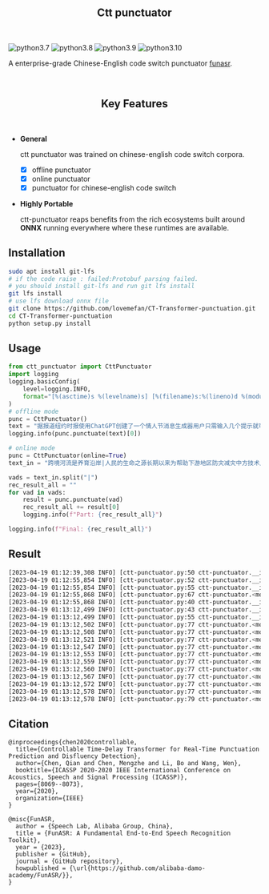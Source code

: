 

<br/>
<h2 align="center">Ctt punctuator</h2>
<br/>


![python3.7](https://img.shields.io/badge/python-3.7-green.svg)
![python3.8](https://img.shields.io/badge/python-3.8-green.svg)
![python3.9](https://img.shields.io/badge/python-3.9-green.svg)
![python3.10](https://img.shields.io/badge/python-3.10-green.svg)



  A enterprise-grade Chinese-English code switch punctuator [funasr](https://github.com/alibaba-damo-academy/FunASR/).



<br/>
<h2 align="center">Key Features</h2>
<br/>

- **General**
  
  ctt punctuator was trained on chinese-english code switch corpora.
  - [x] offline punctuator
  - [x] online punctuator
  - [x] punctuator for chinese-english code switch

- **Highly Portable**

  ctt-punctuator reaps benefits from the rich ecosystems built around **ONNX** running everywhere where these runtimes are available.



## Installation

```bash
sudo apt install git-lfs
# if the code raise : failed:Protobuf parsing failed.
# you should install git-lfs and run git lfs install
git lfs install
# use lfs download onnx file
git clone https://github.com/lovemefan/CT-Transformer-punctuation.git
cd CT-Transformer-punctuation
python setup.py install
```

## Usage

```python
from ctt_punctuator import CttPunctuator
import logging
logging.basicConfig(
    level=logging.INFO,
    format="[%(asctime)s %(levelname)s] [%(filename)s:%(lineno)d %(module)s.%(funcName)s] %(message)s",
)
# offline mode
punc = CttPunctuator()
text = "据报道纽约时报使用ChatGPT创建了一个情人节消息生成器用户只需输入几个提示就可以得到一封自动生成的情书"
logging.info(punc.punctuate(text)[0])

# online mode
punc = CttPunctuator(online=True)
text_in = "跨境河流是养育沿岸|人民的生命之源长期以来为帮助下游地区防灾减灾中方技术人员|在上游地区极为恶劣的自然条件下克服巨大困难甚至冒着生命危险|向印方提供汛期水文资料处理紧急事件中方重视印方在跨境河流>问题上的关切|愿意进一步完善双方联合工作机制|凡是|中方能做的我们|都会去做而且会做得更好我请印度朋友们放心中国在上游的|任何开发利用都会经过科学|规划和论证兼顾上下游的利益"

vads = text_in.split("|")
rec_result_all = ""
for vad in vads:
    result = punc.punctuate(vad)
    rec_result_all += result[0]
    logging.info(f"Part: {rec_result_all}")

logging.info(f"Final: {rec_result_all}")
```
## Result
```bash
[2023-04-19 01:12:39,308 INFO] [ctt-punctuator.py:50 ctt-punctuator.__init__] Initializing punctuator model with offline mode.
[2023-04-19 01:12:55,854 INFO] [ctt-punctuator.py:52 ctt-punctuator.__init__] Offline model initialized.
[2023-04-19 01:12:55,854 INFO] [ctt-punctuator.py:55 ctt-punctuator.__init__] Model initialized.
[2023-04-19 01:12:55,868 INFO] [ctt-punctuator.py:67 ctt-punctuator.<module>] 据报道，纽约时报使用ChatGPT创建了一个情人节消息生成器，用户只需输入几个提示，就可以得到一封自动生成的情书。
[2023-04-19 01:12:55,868 INFO] [ctt-punctuator.py:40 ctt-punctuator.__init__] Initializing punctuator model with online mode.
[2023-04-19 01:13:12,499 INFO] [ctt-punctuator.py:43 ctt-punctuator.__init__] Online model initialized.
[2023-04-19 01:13:12,499 INFO] [ctt-punctuator.py:55 ctt-punctuator.__init__] Model initialized.
[2023-04-19 01:13:12,502 INFO] [ctt-punctuator.py:77 ctt-punctuator.<module>] Partial: 跨境河流是养育沿岸
[2023-04-19 01:13:12,508 INFO] [ctt-punctuator.py:77 ctt-punctuator.<module>] Partial: 跨境河流是养育沿岸人民的生命之源。长期以来，为帮助下游地区防灾减灾中方技术人员
[2023-04-19 01:13:12,521 INFO] [ctt-punctuator.py:77 ctt-punctuator.<module>] Partial: 跨境河流是养育沿岸人民的生命之源。长期以来，为帮助下游地区防灾减灾中方技术人员在上游地区极为恶劣的自然条件下克服巨大困难，甚至冒着生命危险
[2023-04-19 01:13:12,547 INFO] [ctt-punctuator.py:77 ctt-punctuator.<module>] Partial: 跨境河流是养育沿岸人民的生命之源。长期以来，为帮助下游地区防灾减灾中方技术人员在上游地区极为恶劣的自然条件下克服巨大困难，甚至冒着生命危险，向印方提供汛期水文资料处理紧急事件。中方重视印方在跨境河流>问题上的关切
[2023-04-19 01:13:12,553 INFO] [ctt-punctuator.py:77 ctt-punctuator.<module>] Partial: 跨境河流是养育沿岸人民的生命之源。长期以来，为帮助下游地区防灾减灾中方技术人员在上游地区极为恶劣的自然条件下克服巨大困难，甚至冒着生命危险，向印方提供汛期水文资料处理紧急事件。中方重视印方在跨境河流>问题上的关切，愿意进一步完善双方联合工作机制
[2023-04-19 01:13:12,559 INFO] [ctt-punctuator.py:77 ctt-punctuator.<module>] Partial: 跨境河流是养育沿岸人民的生命之源。长期以来，为帮助下游地区防灾减灾中方技术人员在上游地区极为恶劣的自然条件下克服巨大困难，甚至冒着生命危险，向印方提供汛期水文资料处理紧急事件。中方重视印方在跨境河流>问题上的关切，愿意进一步完善双方联合工作机制。凡是
[2023-04-19 01:13:12,560 INFO] [ctt-punctuator.py:77 ctt-punctuator.<module>] Partial: 跨境河流是养育沿岸人民的生命之源。长期以来，为帮助下游地区防灾减灾中方技术人员在上游地区极为恶劣的自然条件下克服巨大困难，甚至冒着生命危险，向印方提供汛期水文资料处理紧急事件。中方重视印方在跨境河流>问题上的关切，愿意进一步完善双方联合工作机制。凡是中方能做的，我们
[2023-04-19 01:13:12,567 INFO] [ctt-punctuator.py:77 ctt-punctuator.<module>] Partial: 跨境河流是养育沿岸人民的生命之源。长期以来，为帮助下游地区防灾减灾中方技术人员在上游地区极为恶劣的自然条件下克服巨大困难，甚至冒着生命危险，向印方提供汛期水文资料处理紧急事件。中方重视印方在跨境河流>问题上的关切，愿意进一步完善双方联合工作机制。凡是中方能做的，我们都会去做，而且会做得更好。我请印度朋友们放心，中国在上游的
[2023-04-19 01:13:12,572 INFO] [ctt-punctuator.py:77 ctt-punctuator.<module>] Partial: 跨境河流是养育沿岸人民的生命之源。长期以来，为帮助下游地区防灾减灾中方技术人员在上游地区极为恶劣的自然条件下克服巨大困难，甚至冒着生命危险，向印方提供汛期水文资料处理紧急事件。中方重视印方在跨境河流>问题上的关切，愿意进一步完善双方联合工作机制。凡是中方能做的，我们都会去做，而且会做得更好。我请印度朋友们放心，中国在上游的任何开发利用，都会经过科学
[2023-04-19 01:13:12,578 INFO] [ctt-punctuator.py:77 ctt-punctuator.<module>] Partial: 跨境河流是养育沿岸人民的生命之源。长期以来，为帮助下游地区防灾减灾中方技术人员在上游地区极为恶劣的自然条件下克服巨大困难，甚至冒着生命危险，向印方提供汛期水文资料处理紧急事件。中方重视印方在跨境河流>问题上的关切，愿意进一步完善双方联合工作机制。凡是中方能做的，我们都会去做，而且会做得更好。我请印度朋友们放心，中国在上游的任何开发利用，都会经过科学规划和论证，兼顾上下游的利益
[2023-04-19 01:13:12,578 INFO] [ctt-punctuator.py:79 ctt-punctuator.<module>] Final: 跨境河流是养育沿岸人民的生命之源。长期以来，为帮助下游地区防灾减灾中方技术人员在上游地区极为恶劣的自然条件下克服巨大困难，甚至冒着生命危险，向印方提供汛期水文资料处理紧急事件。中方重视印方在跨境河流>问题上的关切，愿意进一步完善双方联合工作机制。凡是中方能做的，我们都会去做，而且会做得更好。我请印度朋友们放心，中国在上游的任何开发利用，都会经过科学规划和论证，兼顾上下游的利益
```

## Citation
```
@inproceedings{chen2020controllable,
  title={Controllable Time-Delay Transformer for Real-Time Punctuation Prediction and Disfluency Detection},
  author={Chen, Qian and Chen, Mengzhe and Li, Bo and Wang, Wen},
  booktitle={ICASSP 2020-2020 IEEE International Conference on Acoustics, Speech and Signal Processing (ICASSP)},
  pages={8069--8073},
  year={2020},
  organization={IEEE}
}
```
```
@misc{FunASR,
  author = {Speech Lab, Alibaba Group, China},
  title = {FunASR: A Fundamental End-to-End Speech Recognition Toolkit},
  year = {2023},
  publisher = {GitHub},
  journal = {GitHub repository},
  howpublished = {\url{https://github.com/alibaba-damo-academy/FunASR/}},
}

```
